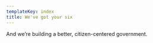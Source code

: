 ```yaml
---
templateKey: index
title: We've got your six
---
```


And we’re building a better, citizen-centered government.
